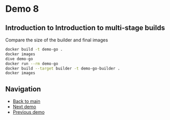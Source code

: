 # Demo 8

## Introduction to Introduction to multi-stage builds

Compare the size of the builder and final images

```bash
docker build -t demo-go .
docker images
dive demo-go
docker run --rm demo-go
docker build --target builder -t demo-go-builder .
docker images
```

## Navigation

- [Back to main](../README.md)
- [Next demo](../demo_9/README.md)
- [Previous demo](../demo_7/README.md)
